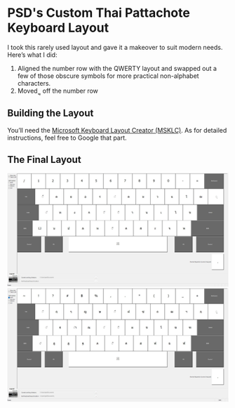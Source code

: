 # PSD's Custom Thai Pattachote Keyboard Layout

I took this rarely used layout and gave it a makeover to suit modern needs. Here’s what I did:

1. Aligned the number row with the QWERTY layout and swapped out a few of those obscure symbols for more practical non-alphabet characters.
1. Moved ุ  ู off the number row

## Building the Layout

You’ll need the [Microsoft Keyboard Layout Creator (MSKLC)](https://www.microsoft.com/en-us/download/details.aspx?id=102134). As for detailed instructions, feel free to Google that part.

## The Final Layout

![Base layout](/images/base.jpg)
![Shift layout](/images/shift.jpg)
